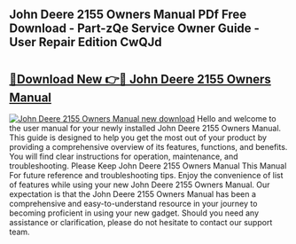 ## John Deere 2155 Owners Manual PDf Free Download - Part-zQe Service Owner Guide - User Repair Edition CwQJd

# <h2><a href="http://bc95036.oget.top/?id=John+Deere+2155+Owners+Manual">🔗Download New 👉🔴 John Deere 2155 Owners Manual</a></h2>

[![John Deere 2155 Owners Manual new download](https://i.imgur.com/5g1atiW.png)](http://bc95036.oget.top/?id=John+Deere+2155+Owners+Manual)
Hello and welcome to the user manual for your newly installed John Deere 2155 Owners Manual. This guide is designed to help you get the most out of your product by providing a comprehensive overview of its features, functions, and benefits. You will find clear instructions for operation, maintenance, and troubleshooting. Please Keep John Deere 2155 Owners Manual This Manual For future reference and troubleshooting tips. Enjoy the convenience of list of features while using your new John Deere 2155 Owners Manual. Our expectation is that the John Deere 2155 Owners Manual has been a comprehensive and easy-to-understand resource in your journey to becoming proficient in using your new gadget. Should you need any assistance or clarification, please do not hesitate to contact our support team.

